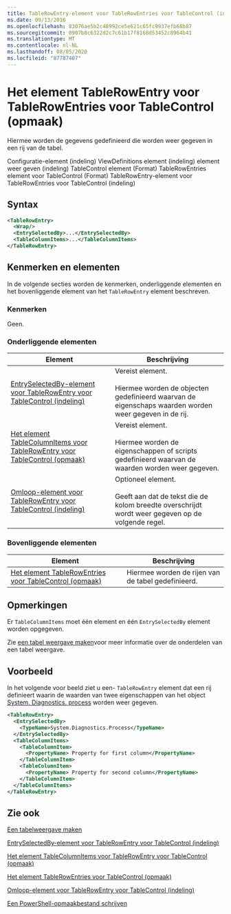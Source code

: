 ```yaml
---
title: TableRowEntry-element voor TableRowEntries voor TableControl (indeling) | Microsoft Docs
ms.date: 09/13/2016
ms.openlocfilehash: 83076ae5b2c48992ce5e621c65fc9937efb68b87
ms.sourcegitcommit: 0907b8c6322d2c7c61b17f8168d53452c8964b41
ms.translationtype: MT
ms.contentlocale: nl-NL
ms.lasthandoff: 08/05/2020
ms.locfileid: "87787407"
---
```

# <a name="tablerowentry-element-for-tablerowentries-for-tablecontrol-format"></a>Het element TableRowEntry voor TableRowEntries voor TableControl (opmaak)

Hiermee worden de gegevens gedefinieerd die worden weer gegeven in een rij van de tabel.

Configuratie-element (indeling) ViewDefinitions element (indeling) element weer geven (indeling) TableControl element (Format) TableRowEntries element voor TableControl (Format) TableRowEntry-element voor TableRowEntries voor TableControl (indeling)

## <a name="syntax"></a>Syntax

```xml
<TableRowEntry>
  <Wrap/>
  <EntrySelectedBy>...</EntrySelectedBy>
  <TableColumnItems>...</TableColumnItems>
</TableRowEntry>
```

## <a name="attributes-and-elements"></a>Kenmerken en elementen

In de volgende secties worden de kenmerken, onderliggende elementen en het bovenliggende element van het `TableRowEntry` element beschreven.

### <a name="attributes"></a>Kenmerken

Geen.

### <a name="child-elements"></a>Onderliggende elementen

|Element|Beschrijving|
|-------------|-----------------|
|[EntrySelectedBy-element voor TableRowEntry voor TableControl (indeling)](./entryselectedby-element-for-tablerowentry-for-tablecontrol-format.md)|Vereist element.<br /><br /> Hiermee worden de objecten gedefinieerd waarvan de eigenschaps waarden worden weer gegeven in de rij.|
|[Het element TableColumnItems voor TableRowEntry voor TableControl (opmaak)](./tablecolumnitems-element-for-tablerowentry-for-tablecontrol-format.md)|Vereist element.<br /><br /> Hiermee worden de eigenschappen of scripts gedefinieerd waarvan de waarden worden weer gegeven.|
|[Omloop-element voor TableRowEntry voor TableControl (indeling)](./wrap-element-for-tablerowentry-for-tablecontrol-format.md)|Optioneel element.<br /><br /> Geeft aan dat de tekst die de kolom breedte overschrijdt wordt weer gegeven op de volgende regel.|

### <a name="parent-elements"></a>Bovenliggende elementen

|Element|Beschrijving|
|-------------|-----------------|
|[Het element TableRowEntries voor TableControl (opmaak)](./tablerowentries-element-for-tablecontrol-format.md)|Hiermee worden de rijen van de tabel gedefinieerd.|

## <a name="remarks"></a>Opmerkingen

Er `TableColumnItems` moet één element en één `EntrySelectedBy` element worden opgegeven.

Zie [een tabel weergave maken](./creating-a-table-view.md)voor meer informatie over de onderdelen van een tabel weergave.

## <a name="example"></a>Voorbeeld

In het volgende voor beeld ziet u een- `TableRowEntry` element dat een rij definieert waarin de waarden van twee eigenschappen van het object [System. Diagnostics. process](/dotnet/api/System.Diagnostics.Process) worden weer gegeven.

```xml
<TableRowEntry>
  <EntrySelectedBy>
    <TypeName>System.Diagnostics.Process</TypeName>
  </EntrySelectedBy>
  <TableColumnItems>
    <TableColumnItem>
      <PropertyName> Property for first column</PropertyName>
    </TableColumnItem>
    <TableColumnItem>
      <PropertyName> Property for second column</PropertyName>
    </TableColumnItem>
  </TableColumnItems>
</TableRowEntry>
```

## <a name="see-also"></a>Zie ook

[Een tabelweergave maken](./creating-a-table-view.md)

[EntrySelectedBy-element voor TableRowEntry voor TableControl (indeling)](./entryselectedby-element-for-tablerowentry-for-tablecontrol-format.md)

[Het element TableColumnItems voor TableRowEntry voor TableControl (opmaak)](./tablecolumnitems-element-for-tablerowentry-for-tablecontrol-format.md)

[Het element TableRowEntries voor TableControl (opmaak)](./tablerowentries-element-for-tablecontrol-format.md)

[Omloop-element voor TableRowEntry voor TableControl (indeling)](./wrap-element-for-tablerowentry-for-tablecontrol-format.md)

[Een PowerShell-opmaakbestand schrijven](./writing-a-powershell-formatting-file.md)
